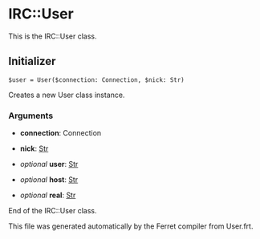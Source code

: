 # IRC::User

This is the IRC::User class.




## Initializer

```
$user = User($connection: Connection, $nick: Str)
```

Creates a new User class instance.


### Arguments

* __connection__: Connection  

* __nick__: [Str](/doc/std/String.md)  

* *optional* __user__: [Str](/doc/std/String.md)  

* *optional* __host__: [Str](/doc/std/String.md)  

* *optional* __real__: [Str](/doc/std/String.md)  






End of the IRC::User class.

This file was generated automatically by the Ferret compiler from
User.frt.